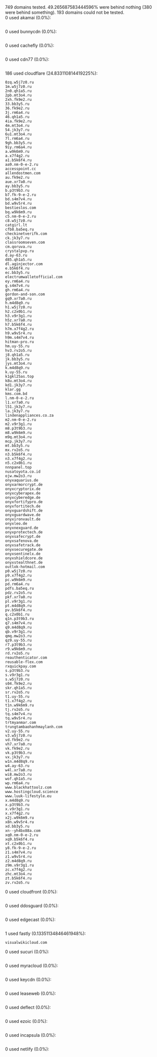 749 domains tested. 49.265687583444596% were behind nothing (380 were behind something). 193 domains could not be tested.<br>
0 used akamai (0.0%):
```

```

0 used bunnycdn (0.0%):
```

```

0 used cachefly (0.0%):
```

```

0 used cdn77 (0.0%):
```

```

186 used cloudflare (24.833110814419225%):
```
0zq.w5j7z0.ru
1m.w5j7z0.ru
2n0.qh1a5.ru
2pb.mt3o4.ru
2xh.fk9e2.ru
33.bb3y5.ru
36.fk9e2.ru
3j.rm6a4.ru
46.qh1a5.ru
4ia.fk9e2.ru
4m.mt3o4.ru
54.jk3y7.ru
6u1.mt3o4.ru
7l.rm6a4.ru
9gh.bb3y5.ru
9iy.rm6a4.ru
a.w9k6m9.ru
a.x7f4g2.ru
a1.b5k6f4.ru
aa9.nm-0-e-2.ru
accesspoint.cc
allendostmen.com
au.fk9e2.ru
aue.xr7a0.ru
ay.bb3y5.ru
b.p3t9b3.ru
b7.fk-9-e-2.ru
bd.s4m7v4.ru
bd.w9v5r4.ru
bestieslos.com
bq.w9k6m9.ru
c5.nm-0-e-2.ru
c8.w5j7z0.ru
catgirl.lt
cfb8.ba5eq.ru
checkinetverifk.com
ck.jk3y7.ru
classroomseven.com
cm.qoruva.ru
crystalpvp.ru
d.ay-63.ru
d85.qh1a5.ru
dl.aginjector.com
e.b5k6f4.ru
ec.bb3y5.ru
electrumwalletofficial.com
ey.rm6a4.ru
g.s4m7v4.ru
gh.rm6a4.ru
gordon-and-son.com
gq9.xr7a0.ru
h.m4d8q9.ru
h1.w5j7z0.ru
h2.c2x0b1.ru
h3.v9r3g1.ru
h5z.xr7a0.ru
h7.b5k6f4.ru
h7m.x7f4g2.ru
h9.w9v5r4.ru
h9m.s4m7v4.ru
hitman-pro.ru
hm.uy-55.ru
hv3.rv2o5.ru
j8.qh1a5.ru
jk.bb3y5.ru
jys.mt3o4.ru
k.m4d8q9.ru
k.uy-55.ru
k1gkl25as.top
k8u.mt3o4.ru
kd1.jk3y7.ru
klar.gg
kms.com.bd
l.nm-0-e-2.ru
l1.xr7a0.ru
l51.jk3y7.ru
la.jk3y7.ru
lindenappliances.co.za
m2.nm-0-e-2.ru
m2.v9r3g1.ru
m8.p3t9b3.ru
m8.w9k6m9.ru
m9q.mt3o4.ru
mcp.jk3y7.ru
mt.bb3y5.ru
mx.rv2o5.ru
n3.b5k6f4.ru
n3.x7f4g2.ru
n5.c2x0b1.ru
nnnpanel.top
nusatoyota.co.id
ojw.mw2o3.ru
onyxaquarius.de
onyxarmorcrypt.de
onyxcryptorix.de
onyxcyberapex.de
onyxcyberedge.de
onyxfortifypro.de
onyxfortitech.de
onyxguardshift.de
onyxguardwave.de
onyxironvault.de
onyxleo.de
onyxnexguard.de
onyxprotectech.de
onyxsafecrypt.de
onyxsafenova.de
onyxsafetrack.de
onyxsecuregate.de
onyxsentinelx.de
onyxshieldcore.de
onyxstealthnet.de
outlok-hotmail.com
p0.w5j7z0.ru
p9.x7f4g2.ru
pc.w9k6m9.ru
pd.rm6a4.ru
pdfs.ba5eq.ru
pdz.rv2o5.ru
pkf.xr7a0.ru
pl.v9r3g1.ru
pt.m4d8q9.ru
pv.b5k6f4.ru
q.c2x0b1.ru
q1n.p3t9b3.ru
q7.s4m7v4.ru
q9.m4d8q9.ru
qb.v9r3g1.ru
qmq.mw2o3.ru
qz9.uy-55.ru
r7.p3t9b3.ru
r9.w9k6m9.ru
rd.rv2o5.ru
reauthenticator.com
reusable-flex.com
rxquickpay.com
s.p3t9b3.ru
s.v9r3g1.ru
s.w5j7z0.ru
s04.fk9e2.ru
skr.qh1a5.ru
sr.rv2o5.ru
t1.uy-55.ru
t1.x7f4g2.ru
t1n.w9k6m9.ru
tj.rv2o5.ru
tq.s4m7v4.ru
tq.w9v5r4.ru
trtmyanmar.com
trungtambaohanhmaylanh.com
v2.uy-55.ru
v3.w5j7z0.ru
vd.fk9e2.ru
vh7.xr7a0.ru
vk.fk9e2.ru
vk.p3t9b3.ru
vx.jk3y7.ru
w1n.m4d8q9.ru
w4.ay-63.ru
w4l.xr7a0.ru
wi8.mw2o3.ru
wof.qh1a5.ru
wp.rm6a4.ru
www.blackhattoolz.com
www.hostingcloud.science
www.luuk-lifestyle.eu
x.m4d8q9.ru
x.p3t9b3.ru
x.v9r3g1.ru
x.x7f4g2.ru
x2j.w9k6m9.ru
x8n.w9v5r4.ru
xd.bb3y5.ru
xn--yh4bx88a.com
xq0.nm-0-e-2.ru
xq9.b5k6f4.ru
xt.c2x0b1.ru
y8.fk-9-e-2.ru
z1.s4m7v4.ru
z1.w9v5r4.ru
z2.m4d8q9.ru
z9m.v9r3g1.ru
zc.x7f4g2.ru
zhc.mt3o4.ru
zt.b5k6f4.ru
zv.rv2o5.ru
```

0 used cloudfront (0.0%):
```

```

0 used ddosguard (0.0%):
```

```

0 used edgecast (0.0%):
```

```

1 used fastly (0.13351134846461948%):
```
visualwikicloud.com
```

0 used sucuri (0.0%):
```

```

0 used myracloud (0.0%):
```

```

0 used keycdn (0.0%):
```

```

0 used leaseweb (0.0%):
```

```

0 used deflect (0.0%):
```

```

0 used ezoic (0.0%):
```

```

0 used incapsula (0.0%):
```

```

0 used netlify (0.0%):
```

```
